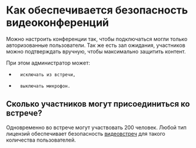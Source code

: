 <h1>Как обеспечивается безопасность видеоконференций</h1>

 

Можно настроить конференции так, чтобы подключаться могли только авторизованные пользователи. Так же есть зал ожидания, участников можно подтверждать вручную, чтобы максимально защитить контент.

 

При этом администратор может:

*       исключать из встречи,

*       выключать микрофон.

 


<h2>Сколько участников могут присоединиться ко встрече?</h2>

 

Одновременно во встрече могут участвовать 200 человек. Любой тип лицензий обеспечивает безопасность [видеовстреч](https://developers.sber.ru/portal/products/jazz-by-sber) для такого количества пользователей.

